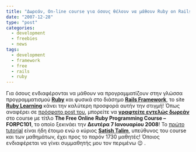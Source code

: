 ```yaml
---
title: "Δωρεάν, On-line course για όσους θέλουν να μάθουν Ruby on Rails!"
date: "2007-12-28"
type: "post"
categories:
  - development
  - freebies
  - news
tags:
  - development
  - framework
  - free
  - rails
  - ruby
---
```


Για όσους ενδιαφέρονται να μάθουν να προγραμματίζουν στην γλώσσα προγραμματισμού **[Ruby](http://www.ruby-lang.org/en/ "Ruby programming language")** και φυσικά στο διάσημο **[Rails Framework](http://www.rubyonrails.com/ "Ruby on Rails Framework")**, το site **[Ruby Learning](http://rubylearning.com/ "Ruby Learning")** κάνει την καλύτερη προσφορά αυτήν την στιγμή! Όπως αναφέρει σε [πρόσφατο post του](http://rubylearning.com/blog/2007/12/08/free-online-ruby-programming-course/ "Free online ruby programming course"), μπορείτε να **[γραφτείτε εντελώς δωρεάν](http://www.rubylearning.org/class/ "Enroll free, to Ruby online course")** στο course με τίτλο **The Free Online Ruby Programming Course &#8211; FORPC101**, το οποίο ξεκινάει την **Δευτέρα 7 Ιανουαρίου 2008**! Το [πρώτο tutorial](http://rubylearning.com/satishtalim/tutorial.html "ruby on rails tutorial") είναι ήδη έτοιμο ενώ ο κύριος **[Satish Talim](http://satishtalim.com/ "Satish Talim blog")**, υπεύθυνος του course και των μαθημάτων, έχει προς το παρόν 1730 μαθητές! Όποιος ενδιαφέρεται να γίνει συμμαθητής μου τον περιμένω 😉 .
